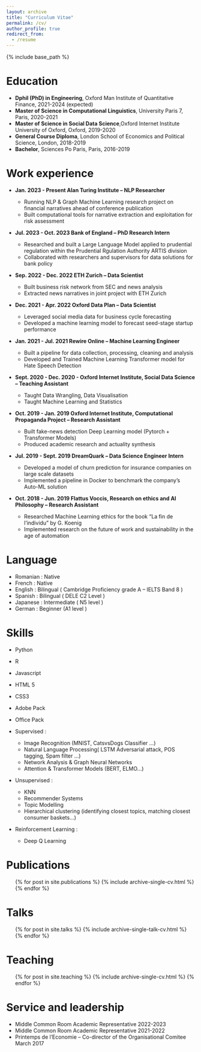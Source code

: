 ```yaml
---
layout: archive
title: "Curriculum Vitae"
permalink: /cv/
author_profile: true
redirect_from:
  - /resume
---
```


{% include base_path %}

Education
======
* **Dphil (PhD) in Engineering**, Oxford Man Institute of Quantitative Finance, 2021-2024 (expected)
* **Master of Science in Computational Linguistics**, University Paris 7, Paris, 2020-2021
* **Master of Science in Social Data Science**,Oxford Internet Institute University of Oxford, Oxford, 2019-2020
* **General Course Diploma**, London School of Economics and Political Science, London, 2018-2019
* **Bachelor**, Sciences Po Paris, Paris,  2016-2019


Work experience
======

* **Jan. 2023 - Present Alan Turing Institute – NLP Researcher**
  * Running NLP & Graph Machine Learning research project on financial narratives ahead of conference publication
  * Built computational tools for narrative extraction and exploitation for risk assessment

* **Jul. 2023 - Oct. 2023 Bank of England – PhD Research Intern**
  * Researched and built a Large Language Model applied to prudential regulation within the Prudential Rgulation Authority ARTIS division
  * Collaborated with researchers and supervisors for data solutions for bank policy

* **Sep. 2022 - Dec. 2022 ETH Zurich – Data Scientist**
  * Built business risk network from SEC and news analysis
  * Extracted news narratives in joint project with ETH Zurich

* **Dec. 2021 - Apr. 2022 Oxford Data Plan – Data Scientist**
  * Leveraged social media data for business cycle forecasting
  * Developed a machine learning model to forecast seed-stage startup performance

* **Jan. 2021 - Jul. 2021 Rewire Online – Machine Learning Engineer**
  * Built a pipeline for data collection, processing, cleaning and analysis
  * Developed and Trained Machine Learning Transformer model for Hate Speech Detection

* **Sept. 2020 - Dec. 2020 - Oxford Internet Institute, Social Data Science – Teaching Assistant**
  * Taught Data Wrangling, Data Visualisation
  * Taught Machine Learning and Statistics

* **Oct. 2019 - Jan. 2019 Oxford Internet Institute, Computational Propaganda Project – Research Assistant**
  * Built fake-news detection Deep Learning model (Pytorch + Transformer Models)
  * Produced academic research and actuality synthesis

* **Jul. 2019 - Sept. 2019 DreamQuark – Data Science Engineer Intern**
  * Developed a model of churn prediction for insurance companies on large scale datasets
  * Implemented a pipeline in Docker to benchmark the company’s Auto-ML solution 

* **Oct. 2018 - Jun. 2019  Flattus Voccis, Research on ethics and AI Philosophy – Research Assistant**
  * Researched Machine Learning ethics for the book “La fin de l’individu” by G. Koenig
  * Implemented research on the future of work and sustainability in the age of automation 


Language
======
* Romanian : Native
* French : Native
* English : Bilingual ( Cambridge Proficiency grade A – IELTS Band 8 )
* Spanish : Bilingual ( DELE C2 Level )
* Japanese : Intermediate ( N5 level )
* German : Beginner (A1 level )


Skills
======
* Python
* R 
* Javascript 
* HTML 5 
* CSS3
* Adobe Pack 
* Office Pack


* Supervised :
  * Image Recognition (MNIST, CatsvsDogs Classifier ...)
  * Natural Language Processing( LSTM Adversarial attack, POS tagging, Spam filter ...)
  * Network Analysis & Graph Neural Networks
  * Attention & Transformer Models (BERT, ELMO...)
* Unsupervised :
  * KNN
  * Recommender Systems
  * Topic Modelling
  * Hierarchical clustering (identifying closest topics, matching closest consumer baskets...)
* Reinforcement Learning :
  * Deep Q Learning

Publications
======
  <ul>{% for post in site.publications %}
    {% include archive-single-cv.html %}
  {% endfor %}</ul>
  
Talks
======
  <ul>{% for post in site.talks %}
    {% include archive-single-talk-cv.html %}
  {% endfor %}</ul>
  
Teaching
======
  <ul>{% for post in site.teaching %}
    {% include archive-single-cv.html %}
  {% endfor %}</ul>
  
Service and leadership
======
* Middle Common Room Academic Representative 2022-2023
* Middle Common Room Academic Representative 2021-2022
* Printemps de l’Economie – Co-director of the Organisational Comitee March 2017







